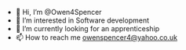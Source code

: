 - 👋 Hi, I’m @Owen4Spencer
- 👀 I’m interested in Software development
- 🌱 I’m currently looking for an apprenticeship
- 📫 How to reach me owenspencer4@yahoo.co.uk

<!---
Owen4Spencer/Owen4Spencer is a ✨ special ✨ repository because its `README.md` (this file) appears on your GitHub profile.
You can click the Preview link to take a look at your changes.
--->
